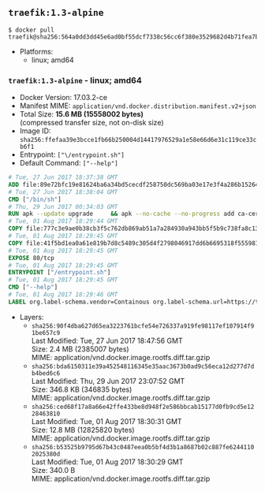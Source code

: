 ## `traefik:1.3-alpine`

```console
$ docker pull traefik@sha256:564a0dd3dd45e6ad0bf55dcf7338c56cc6f380e3529682d4b71fea7bc27fcf69
```

-	Platforms:
	-	linux; amd64

### `traefik:1.3-alpine` - linux; amd64

-	Docker Version: 17.03.2-ce
-	Manifest MIME: `application/vnd.docker.distribution.manifest.v2+json`
-	Total Size: **15.6 MB (15558002 bytes)**  
	(compressed transfer size, not on-disk size)
-	Image ID: `sha256:ffefaa39e3bcce1fb66b250004d14417976529a1e58e66d6e31c119ce33cb6f1`
-	Entrypoint: `["\/entrypoint.sh"]`
-	Default Command: `["--help"]`

```dockerfile
# Tue, 27 Jun 2017 18:37:38 GMT
ADD file:89e72bfc19e81624ba6a34bd5cecdf258750dc569ba03e17e3f4a286b1526461 in / 
# Tue, 27 Jun 2017 18:38:04 GMT
CMD ["/bin/sh"]
# Thu, 29 Jun 2017 00:34:03 GMT
RUN apk --update upgrade     && apk --no-cache --no-progress add ca-certificates     && rm -rf /var/cache/apk/*
# Tue, 01 Aug 2017 18:29:44 GMT
COPY file:777c3e9ae0b38cb3f5c762db869ab51a7a284930a943bb5f5b9c738fa8c134ec in /usr/local/bin/ 
# Tue, 01 Aug 2017 18:29:45 GMT
COPY file:41f5bd1ea0a61e819b7d8c5489c305d4f2798046917dd6b6695318f555981727 in / 
# Tue, 01 Aug 2017 18:29:45 GMT
EXPOSE 80/tcp
# Tue, 01 Aug 2017 18:29:45 GMT
ENTRYPOINT ["/entrypoint.sh"]
# Tue, 01 Aug 2017 18:29:45 GMT
CMD ["--help"]
# Tue, 01 Aug 2017 18:29:46 GMT
LABEL org.label-schema.vendor=Containous org.label-schema.url=https://traefik.io org.label-schema.name=Traefik org.label-schema.description=A modern reverse-proxy org.label-schema.version=v1.3.5 org.label-schema.docker.schema-version=1.0
```

-	Layers:
	-	`sha256:90f4dba627d65ea3223761bcfe54e726337a919fe98117ef107914f91be657c9`  
		Last Modified: Tue, 27 Jun 2017 18:47:56 GMT  
		Size: 2.4 MB (2385007 bytes)  
		MIME: application/vnd.docker.image.rootfs.diff.tar.gzip
	-	`sha256:bda6150311e39a452548116345e35aac3673b0ad9c56eca12d277d7db4bed6c6`  
		Last Modified: Thu, 29 Jun 2017 23:07:52 GMT  
		Size: 346.8 KB (346835 bytes)  
		MIME: application/vnd.docker.image.rootfs.diff.tar.gzip
	-	`sha256:ced68f17a8a66e42ffe433be8d948f2e586bbcab15177d0fb9cd5e1228463810`  
		Last Modified: Tue, 01 Aug 2017 18:30:31 GMT  
		Size: 12.8 MB (12825820 bytes)  
		MIME: application/vnd.docker.image.rootfs.diff.tar.gzip
	-	`sha256:b53525b9795d67b43c0487eea0b5bf4d3b1a8687b02c887fe62441102025380d`  
		Last Modified: Tue, 01 Aug 2017 18:30:29 GMT  
		Size: 340.0 B  
		MIME: application/vnd.docker.image.rootfs.diff.tar.gzip
